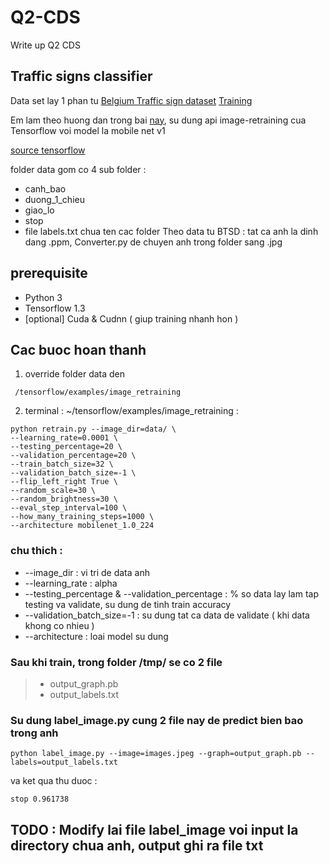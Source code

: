 # Q2-CDS
Write up Q2 CDS

## Traffic signs classifier 

Data set lay 1 phan tu [Belgium Traffic sign dataset](http://btsd.ethz.ch/shareddata/)
[Training](http://btsd.ethz.ch/shareddata/BelgiumTSC/BelgiumTSC_Training.zip)

Em lam theo huong dan trong bai [nay](https://hackernoon.com/creating-insanely-fast-image-classifiers-with-mobilenet-in-tensorflow-f030ce0a2991), su dung api image-retraining cua Tensorflow voi model la mobile net v1

[source tensorflow](https://github.com/tensorflow/tensorflow/tree/master/tensorflow/examples/image_retraining)

folder data gom co 4 sub folder :
 - canh_bao 
 - duong_1_chieu
 - giao_lo
 - stop
 - file labels.txt chua ten cac folder
Theo data tu BTSD : tat ca anh la dinh dang .ppm, Converter.py de chuyen anh trong folder sang .jpg
## prerequisite
 - Python 3
 - Tensorflow 1.3
 - [optional] Cuda & Cudnn ( giup training nhanh hon )
 
## Cac buoc hoan thanh
 1. override folder data den 
 ```
  /tensorflow/examples/image_retraining
 ```
 2. terminal : ~/tensorflow/examples/image_retraining :
 ```
 python retrain.py --image_dir=data/ \
 --learning_rate=0.0001 \
 --testing_percentage=20 \
 --validation_percentage=20 \
 --train_batch_size=32 \
 --validation_batch_size=-1 \
 --flip_left_right True \
 --random_scale=30 \
 --random_brightness=30 \
 --eval_step_interval=100 \
 --how_many_training_steps=1000 \
 --architecture mobilenet_1.0_224

 ```
### chu thich : 

 - --image_dir : vi tri de data anh
 - --learning_rate : alpha
 - --testing_percentage & --validation_percentage : % so data lay lam tap testing va validate, su dung de tinh train accuracy
 - --validation_batch_size=-1 : su dung tat ca data de validate ( khi data khong co nhieu )
 - --architecture : loai model su dung
### Sau khi train, trong folder /tmp/ se co 2 file
> - output_graph.pb
> - output_labels.txt
 
### Su dung label_image.py cung 2 file nay de predict bien bao trong anh
 ```
 python label_image.py --image=images.jpeg --graph=output_graph.pb --labels=output_labels.txt
 ```
 va ket qua thu duoc :
 ```
 stop 0.961738

 ```
 ## TODO : Modify lai file label_image voi input la directory chua anh, output ghi ra file txt

 
